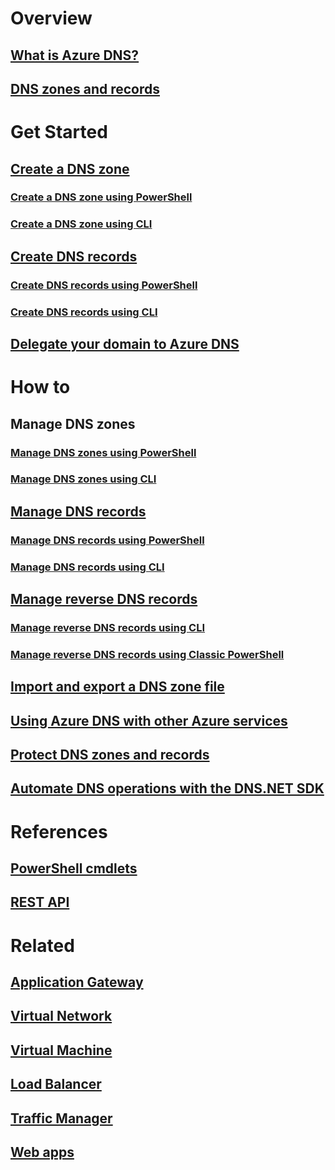 # Overview
## [What is Azure DNS?](dns-overview.md)
## [DNS zones and records](dns-zones-records.md)

# Get Started

## [Create a DNS zone](dns-getstarted-create-dnszone-portal.md)
### [Create a DNS zone using PowerShell](dns-getstarted-create-dnszone.md)
### [Create a DNS zone using CLI](dns-getstarted-create-dnszone-cli.md)

## [Create DNS records](dns-getstarted-create-recordset-portal.md)
### [Create DNS records using PowerShell](dns-getstarted-create-recordset.md)
### [Create DNS records using CLI](dns-getstarted-create-recordset-cli.md)

## [Delegate your domain to Azure DNS](dns-domain-delegation.md)

# How to

## Manage DNS zones
### [Manage DNS zones using PowerShell](dns-operations-dnszones.md)
### [Manage DNS zones using CLI](dns-operations-dnszones.md)

## [Manage DNS records](dns-operations-recordsets-portal.md)
### [Manage DNS records using PowerShell](dns-operations-recordsets.md)
### [Manage DNS records using CLI](dns-operations-recordsets-cli.md)

## [Manage reverse DNS records](dns-reverse-dns-record-operations-ps.md)
### [Manage reverse DNS records using CLI](dns-reverse-dns-record-operations-cli.md)
### [Manage reverse DNS records using Classic PowerShell](dns-reverse-dns-record-operations-classic-ps.md)

## [Import and export a DNS zone file](dns-import-export.md)
## [Using Azure DNS with other Azure services](dns-for-azure-services.md)
## [Protect DNS zones and records](dns-protect-zones-recordsets.md)
## [Automate DNS operations with the DNS.NET SDK](dns-sdk.md)

# References
## [PowerShell cmdlets](https://msdn.microsoft.com/en-us/library/azure/mt126288(v=azure.300))
## [REST API](https://msdn.microsoft.com/library/azure/mt163862)

# Related
## [Application Gateway](../application-gateway/)
## [Virtual Network](../virtual-network/)
## [Virtual Machine](../virtual-machines/)
## [Load Balancer](../load-balancer/)
## [Traffic Manager](../traffic-manager/)
## [Web apps](../app-services-web/)
